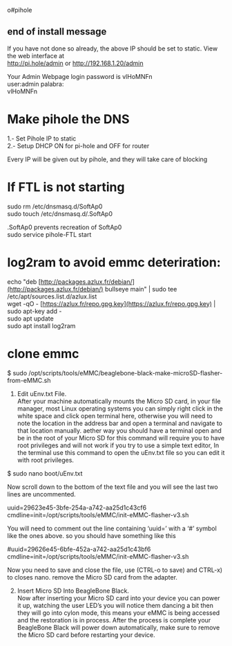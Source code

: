 o#pihole
## end of install message
If you have not done so already, the above IP should be set to static. View the web interface at  
http://pi.hole/admin or http://192.168.1.20/admin  
  
Your Admin Webpage login password is vlHoMNFn  
user:admin palabra:  
vlHoMNFn
# Make pihole the DNS
  
1.- Set Pihole IP to static  
2.- Setup DHCP ON for pi-hole and OFF for router  

Every IP will be given out by pihole, and they will take care of blocking


# If FTL is not starting
sudo rm /etc/dnsmasq.d/SoftAp0  
sudo touch /etc/dnsmasq.d/.SoftAp0  
  
.SoftAp0 prevents recreation of SoftAp0  
sudo service pihole-FTL start

# log2ram to avoid emmc deteriration:  
echo "deb [http://packages.azlux.fr/debian/](http://packages.azlux.fr/debian/) bullseye main" | sudo tee /etc/apt/sources.list.d/azlux.list  
wget -qO - [https://azlux.fr/repo.gpg.key](https://azlux.fr/repo.gpg.key) | sudo apt-key add -  
sudo apt update  
sudo apt install log2ram

# clone emmc  
  
$ sudo /opt/scripts/tools/eMMC/beaglebone-black-make-microSD-flasher-from-eMMC.sh  
1. Edit uEnv.txt File.  
After your machine automatically mounts the Micro SD card, in your file manager, most Linux operating systems you can simply right click in the white space and click open terminal here, otherwise you will need to note the location in the address bar and open a terminal and navigate to that location manually. aether way you should have a terminal open and be in the root of your Micro SD for this command will require you to have root privileges and will not work if you try to use a simple text editor, In the terminal use this command to open the uEnv.txt file so you can edit it with root privileges.  
  
$ sudo nano boot/uEnv.txt  
  
Now scroll down to the bottom of the text file and you will see the last two lines are uncommented.  
  
uuid=29623e45-3bfe-254a-a742-aa25d1c43cf6  
cmdline=init=/opt/scripts/tools/eMMC/init-eMMC-flasher-v3.sh  
  
You will need to comment out the line containing ‘uuid=’ with a ‘#’ symbol like the ones above. so you should have something like this  
  
#uuid=29626e45-6bfe-452a-a742-aa25d1c43bf6  
cmdline=init=/opt/scripts/tools/eMMC/init-eMMC-flasher-v3.sh  
  
Now you need to save and close the file, use (CTRL-o to save) and CTRL-x) to closes nano. remove the Micro SD card from the adapter.  
  
2. Insert Micro SD Into BeagleBone Black.  
Now after inserting your Micro SD card into your device you can power it up, watching the user LED’s you will notice them dancing a bit then they will go into cylon mode, this means your eMMC is being accessed and the restoration is in process. After the process is complete your BeagleBone Black will power down automatically, make sure to remove the Micro SD card before restarting your device.